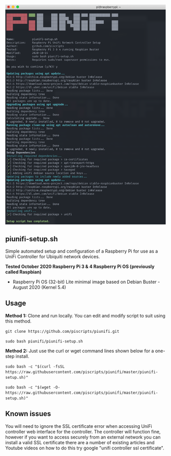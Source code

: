 ![piunifi Terminal Screenshot](/terminal.png)  

## piunifi-setup.sh
Simple automated setup and configuration of a Raspberry Pi for use as a UniFi Controller for Ubiquiti network devices.

**Tested October 2020 Raspberry Pi 3 & 4 Raspberry Pi OS (previously called Raspbian)**
- Raspberry Pi OS (32-bit) Lite minimal image based on Debian Buster - August 2020 (Kernel 5.4)    

## Usage
**Method 1:** Clone and run locally. You can edit and modify script to suit using this method.

`git clone https://github.com/piscripts/piunifi.git`

`sudo bash piunifi/piunifi-setup.sh`

**Method 2:** Just use the curl or wget command lines shown below for a one-step install.

`sudo bash -c "$(curl -fsSL https://raw.githubusercontent.com/piscripts/piunifi/master/piunifi-setup.sh)"`

`sudo bash -c "$(wget -O- https://raw.githubusercontent.com/piscripts/piunifi/master/piunifi-setup.sh)"`

## Known issues

You will need to ignore the SSL certificate error when accessing UniFi controller web interface for the controller. The controller will function fine, however if you want to access securely from an external network you can install a valid SSL certificate there are a number of existing articles and Youtube videos on how to do this try google "unifi controller ssl certificate".

